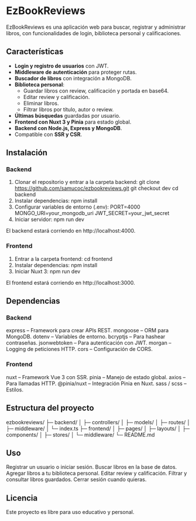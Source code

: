 # EzBookReviews

   EzBookReviews es una aplicación web para buscar, registrar y administrar libros, con funcionalidades de login, biblioteca personal y calificaciones.  

## Características

- **Login y registro de usuarios** con JWT.
- **Middleware de autenticación** para proteger rutas.
- **Buscador de libros** con integración a MongoDB.
- **Biblioteca personal**:
  - Guardar libros con review, calificación y portada en base64.
  - Editar review y calificación.
  - Eliminar libros.
  - Filtrar libros por título, autor o review.
- **Últimas búsquedas** guardadas por usuario.
- **Frontend con Nuxt 3 y Pinia** para estado global.
- **Backend con Node.js, Express y MongoDB**.
- Compatible con **SSR y CSR**.

## Instalación

### Backend

   1. Clonar el repositorio y entrar a la carpeta backend:
      git clone https://github.com/samucoc/ezbookreviews.git
      git checkout dev
      cd backend
   2. Instalar dependencias:
         npm install
   3. Configurar variables de entorno (.env):
      PORT=4000
      MONGO_URI=your_mongodb_uri
      JWT_SECRET=your_jwt_secret
   4. Iniciar servidor:
      npm run dev

   El backend estará corriendo en http://localhost:4000.

### Frontend

   1. Entrar a la carpeta frontend:
      cd frontend
   2. Instalar dependencias:
      npm install
   3. Iniciar Nuxt 3:
      npm run dev

   El frontend estará corriendo en http://localhost:3000.

## Dependencias
### Backend
   express – Framework para crear APIs REST.
   mongoose – ORM para MongoDB.
   dotenv – Variables de entorno.
   bcryptjs – Para hashear contraseñas.
   jsonwebtoken – Para autenticación con JWT.
   morgan – Logging de peticiones HTTP.
   cors – Configuración de CORS.

### Frontend
   nuxt – Framework Vue 3 con SSR.
   pinia – Manejo de estado global.
   axios – Para llamadas HTTP.
   @pinia/nuxt – Integración Pinia en Nuxt.
   sass / scss – Estilos.

## Estructura del proyecto
   ezbookreviews/
   ├─ backend/
   │  ├─ controllers/
   │  ├─ models/
   │  ├─ routes/
   │  ├─ middleware/
   │  └─ index.ts
   ├─ frontend/
   │  ├─ pages/
   │  ├─ layouts/
   │  ├─ components/
   │  ├─ stores/
   │  └─ middleware/
   └─ README.md

## Uso
   Registrar un usuario o iniciar sesión.
   Buscar libros en la base de datos.
   Agregar libros a tu biblioteca personal.
   Editar review y calificación.
   Filtrar y consultar libros guardados.
   Cerrar sesión cuando quieras.

## Licencia
   Este proyecto es libre para uso educativo y personal.
